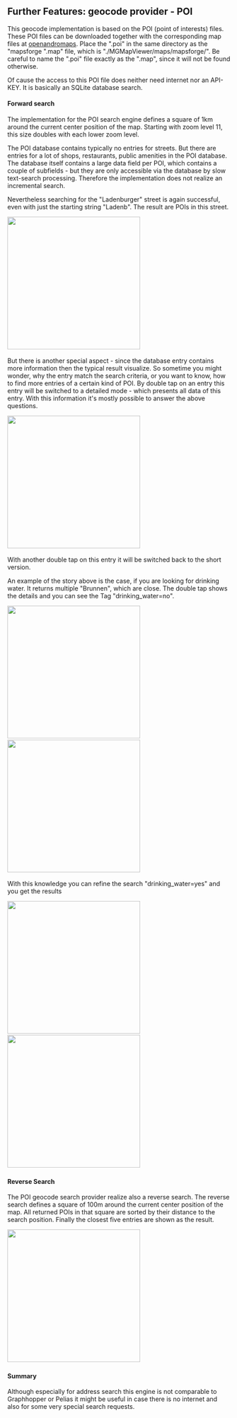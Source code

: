 ## Further Features: geocode provider - POI

This geocode implementation is based on the POI (point of interests) files. These POI files can be downloaded together with the corresponding map files 
at [openandromaps](https://www.openandromaps.org/). Place the ".poi" in the same directory as the "mapsforge ".map" file, which is 
"./MGMapViewer/maps/mapsforge/".
Be careful to name the ".poi" file exactly as the ".map", since it will not be found otherwise.

Of cause the access to this POI file does neither need internet nor an API-KEY.
It is basically an SQLite database search. 



#### Forward search

The implementation for the POI search engine defines a square of 1km around the current
center position of the map. Starting with zoom level 11, this size doubles with each lower
zoom level. 

The POI database contains typically no entries for streets. But there are entries for a lot of shops, 
restaurants, public amenities in the POI database. The database itself contains a large data field per POI,
which contains a couple of subfields - but they are only accessible via the database by slow text-search
processing. Therefore the implementation does not realize an incremental search.

Nevertheless searching for the "Ladenburger" street is again successful, even with just the starting string "Ladenb".
The result are POIs in this street. 
 
<img src="./poi1.png" width="300" />&nbsp; 

But there is another special aspect - since the database entry contains more information
then the typical result visualize. So sometime you might wonder, why the entry match the search criteria, or you 
want to know, how to find more entries of a certain kind of POI. By double tap on an entry this entry will be switched 
to a detailed mode - which presents all data of this entry. With this information it's mostly possible to answer the 
above questions. 
 
<img src="./poi2.png" width="300" />&nbsp; 

With another double tap on this entry it will be switched back to the short version. 

An example of the story above is the case, if you are looking for drinking water.
It returns multiple "Brunnen", which are close. The double tap shows the details and
you can see the Tag "drinking_water=no".

<img src="./poi4.png" width="300" />&nbsp; 
<img src="./poi5.png" width="300" />&nbsp; 

With this knowledge you can refine the search "drinking_water=yes" and you get the results

<img src="./poi6.png" width="300" />&nbsp; 
<img src="./poi7.png" width="300" />&nbsp; 


#### Reverse Search 

The POI geocode search provider realize also a reverse search. The reverse search
defines a square of 100m around the current center position of the map.
All returned POIs in that square are sorted by their distance to the search position.
Finally the closest five entries are shown as the result.

<img src="./poi3.png" width="300" />&nbsp; 

#### Summary

Although especially for address search this engine is not comparable to Graphhopper or Pelias
it might be useful in case there is no internet and also for some very special search
requests. 